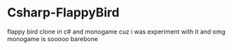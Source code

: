 # Csharp-FlappyBird
flappy bird clone in c# and monogame cuz i was experiment with it and omg monogame is sooooo barebone
